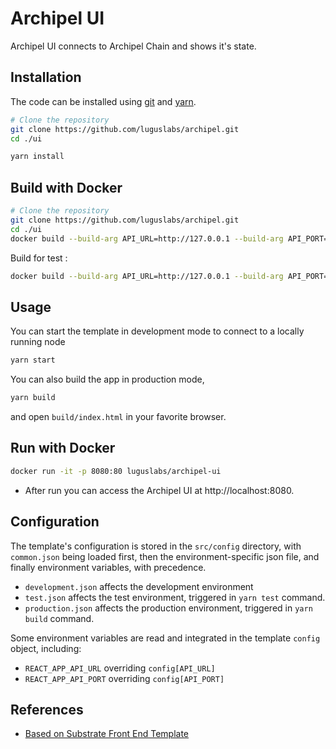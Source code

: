 # Archipel UI

Archipel UI connects to Archipel Chain and shows it's state.

## Installation

The code can be installed using [git](https://git-scm.com/) and [yarn](https://yarnpkg.com/).

```bash
# Clone the repository
git clone https://github.com/luguslabs/archipel.git
cd ./ui
```

```bash
yarn install
```

## Build with Docker
```bash
# Clone the repository
git clone https://github.com/luguslabs/archipel.git
cd ./ui
docker build --build-arg API_URL=http://127.0.0.1 --build-arg API_PORT=3000 -t luguslabs/archipel-ui .
```
Build for test :
```bash
docker build --build-arg API_URL=http://127.0.0.1 --build-arg API_PORT=3000 -t luguslabs/archipel-ui:test .
```

## Usage

You can start the template in development mode to connect to a locally running node

```bash
yarn start
```

You can also build the app in production mode,

```bash
yarn build
```
and open `build/index.html` in your favorite browser.

## Run with Docker
```bash
docker run -it -p 8080:80 luguslabs/archipel-ui
```
* After run you can access the Archipel UI at http://localhost:8080.


## Configuration

The template's configuration is stored in the `src/config` directory, with
`common.json` being loaded first, then the environment-specific json file,
and finally environment variables, with precedence.

* `development.json` affects the development environment
* `test.json` affects the test environment, triggered in `yarn test` command.
* `production.json` affects the production environment, triggered in
`yarn build` command.

Some environment variables are read and integrated in the template `config` object,
including:

* `REACT_APP_API_URL` overriding `config[API_URL]`
* `REACT_APP_API_PORT` overriding `config[API_PORT]`

## References
* [Based on Substrate Front End Template](https://github.com/substrate-developer-hub/substrate-front-end-template)

